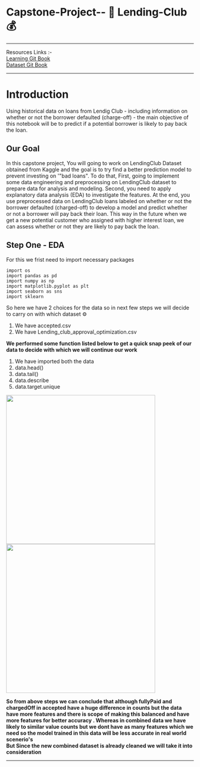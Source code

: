 # Capstone-Project-- 🏦 Lending-Club 💰

<hr>

Resources Links :- 
<br>
[Learning Git Book](https://technocolabs-internship.gitbook.io/internship-prerequisites-learning-resources/)
<br>
[Dataset Git Book](https://technocolabs-internship.gitbook.io/final-project-march/)

<hr>

# Introduction
Using historical data on loans from Lendig Club - including information on whether or not the borrower defaulted (charge-off) - the main objective of this notebook will be to predict if a potential borrower is likely to pay back the loan.

## Our Goal
In this capstone project, You will going to work on LendingClub Dataset obtained from Kaggle and the goal is to try find a better prediction model to prevent investing on '"bad loans". To do that, First, going to implement some data engineering and preprocessing on LendingClub dataset to prepare data for analysis and modeling. Second, you need to apply explanatory data analysis (EDA) to investigate the features. At the end, you use preprocessed data on LendingClub loans labeled on whether or not the borrower defaulted (charged-off) to develop a model and predict whether or not a borrower will pay back their loan. This way in the future when we get a new potential customer who assigned with higher interest loan, we can assess whether or not they are likely to pay back the loan.


## Step One - EDA
For this we frist need to import necessary packages
```
import os
import pandas as pd
import numpy as np
import matplotlib.pyplot as plt
import seaborn as sns
import sklearn
```
So here we have 2 choices for the data so in next few steps we will decide to carry on with which dataset ⚙️<br>
1. We have accepted.csv 
2. We have Lending_club_approval_optimization.csv

**We performed some function listed below to get a quick snap peek of our data to decide with which we will continue our work**
<ol>
  <li>We have imported both the data</li>
  <li>data.head()</li>
  <li>data.tail()</li>
  <li>data.describe</li>
  <li>data.target.unique</li>
</ol>
<p float="left">
  <img src="/images/loan_status.png" width="400" />
  <img src="/images/Target.png" width="400" />
</p>

**So from above steps we can conclude that although fullyPaid and chargedOff in accepted have a huge difference in counts but the data have more features and there is scope of making this balanced and have more features for better accuracy . Whereas in combined data we have likely to similar value counts but we dont have as many features which we need so the model trained in this data will be less accurate in real world scenerio's**<br>
**But Since the new combined dataset is already cleaned we will take it into consideration**

<hr>








